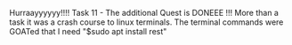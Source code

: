 Hurraayyyyyy!!!!
Task 11 - The additional Quest is DONEEE !!!
More than a task it was a crash course to linux terminals.
The terminal commands were GOATed that I need "$sudo apt install rest"

